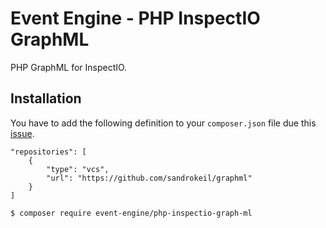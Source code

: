 # Event Engine - PHP InspectIO GraphML

PHP GraphML for InspectIO.

## Installation

You have to add the following definition to your `composer.json` file due this [issue](https://github.com/graphp/graphml/pull/13).
```
"repositories": [
    {
        "type": "vcs",
        "url": "https://github.com/sandrokeil/graphml"
    }
]
```

```bash
$ composer require event-engine/php-inspectio-graph-ml
```
